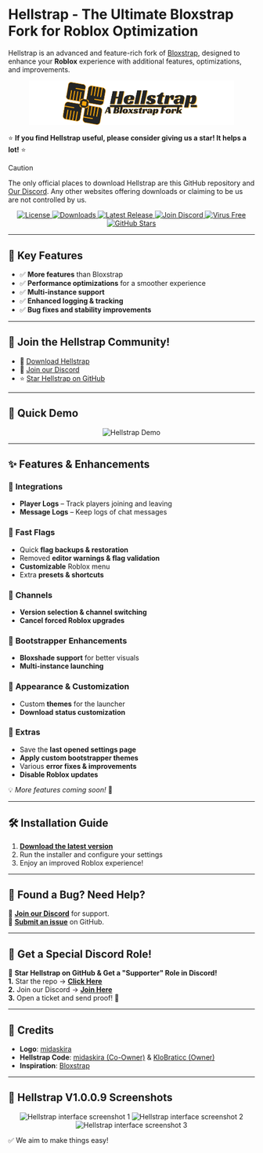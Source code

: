 # **Hellstrap - The Ultimate Bloxstrap Fork for Roblox Optimization**

Hellstrap is an advanced and feature-rich fork of [Bloxstrap](https://github.com/bloxstraplabs/bloxstrap), designed to enhance your **Roblox** experience with additional features, optimizations, and improvements.

<p align="center">
   <img src="https://github.com/midaskira/Hellstrap/raw/main/Images/Hellstrap-full-light.png" width="420" alt="Hellstrap Light Mode">
</p>

⭐ **If you find Hellstrap useful, please consider giving us a star! It helps a lot!** ⭐

> [!CAUTION]
> The only official places to download Hellstrap are this GitHub repository and [Our Discord](https://discord.gg/UuxcfqPNnA). Any other websites offering downloads or claiming to be us are not controlled by us.

<p align="center">
  <a href="https://github.com/midaskira/Hellstrap/blob/main/LICENSE.md">
    <img src="https://img.shields.io/github/license/midaskira/Hellstrap?style=flat-square&color=FFC000" alt="License">
  </a> 
  <a href="https://github.com/midaskira/Hellstrap/releases">
    <img src="https://img.shields.io/github/downloads/midaskira/Hellstrap/latest/total?color=981bfe&label=Downloads&style=flat-square" alt="Downloads">
  </a>
  <a href="https://github.com/midaskira/Hellstrap/releases/latest">
    <img src="https://img.shields.io/github/v/release/midaskira/Hellstrap?color=7a39fb&label=Latest&style=flat-square" alt="Latest Release">
  </a>
  <a href="https://discord.gg/UuxcfqPNnA">
    <img src="https://img.shields.io/discord/1333479052853383199?logo=discord&logoColor=white&label=Discord&color=4d3dff&style=flat-square" alt="Join Discord">
  </a>
  <a href="https://opentip.kaspersky.com/87EBA70EE3385DE38C2A705499B4899E4CEF6C6734C83632C4A5D6C33C84CD88/results?tab=upload">
    <img src="https://img.shields.io/badge/Virus%20Free-✔️-00B140?style=flat-square" alt="Virus Free">
  </a>
  <a href="https://github.com/midaskira/Hellstrap/stargazers">
    <img src="https://img.shields.io/github/stars/midaskira/Hellstrap?color=FFD700&label=Stars&style=flat-square" alt="GitHub Stars">
  </a>
</p>

---

## 🚀 Key Features
- ✅ **More features** than Bloxstrap  
- ✅ **Performance optimizations** for a smoother experience  
- ✅ **Multi-instance support**  
- ✅ **Enhanced logging & tracking**  
- ✅ **Bug fixes and stability improvements**  

---

## 🌟 Join the Hellstrap Community!
- 📂 [Download Hellstrap](https://github.com/midaskira/Hellstrap/releases)
- 💬 [Join our Discord](https://discord.gg/UuxcfqPNnA)
- ⭐ [Star Hellstrap on GitHub](https://github.com/midaskira/Hellstrap/stargazers)

---

## 🎥 Quick Demo
<p align="center">
   <img src="https://your-uploaded-gif-url.gif" width="600" alt="Hellstrap Demo">
</p>

---

## ✨ Features & Enhancements

### 🔹 **Integrations**
- **Player Logs** – Track players joining and leaving  
- **Message Logs** – Keep logs of chat messages  

### 🔹 **Fast Flags**
- Quick **flag backups & restoration**  
- Removed **editor warnings & flag validation**  
- **Customizable** Roblox menu  
- Extra **presets & shortcuts**  

### 🔹 **Channels**
- **Version selection & channel switching**  
- **Cancel forced Roblox upgrades**  

### 🔹 **Bootstrapper Enhancements**
- **Bloxshade support** for better visuals  
- **Multi-instance launching**  

### 🔹 **Appearance & Customization**
- Custom **themes** for the launcher  
- **Download status customization**  

### 🔹 **Extras**
- Save the **last opened settings page**  
- **Apply custom bootstrapper themes**  
- Various **error fixes & improvements**  
- **Disable Roblox updates**  

💡 *More features coming soon!* 🚀

---

## 🛠️ Installation Guide
1. **[Download the latest version](https://github.com/midaskira/Hellstrap/releases)**  
2. Run the installer and configure your settings  
3. Enjoy an improved Roblox experience!  

---

## 🐞 Found a Bug? Need Help?
💬 **[Join our Discord](https://discord.gg/UuxcfqPNnA)** for support.  
📌 **[Submit an issue](https://github.com/midaskira/Hellstrap/issues)** on GitHub.  

---

## 🌟 Get a Special Discord Role!
🚀 **Star Hellstrap on GitHub & Get a "Supporter" Role in Discord!**  
**1.** Star the repo → **[Click Here](https://github.com/midaskira/Hellstrap)**  
**2.** Join our Discord → **[Join Here](https://discord.gg/UuxcfqPNnA)**  
**3.** Open a ticket and send proof! 🎉

---

## 🎨 Credits
- **Logo**: [midaskira](https://github.com/midaskira)  
- **Hellstrap Code**: [midaskira (Co-Owner)](https://github.com/midaskira) & [KloBraticc (Owner)](https://github.com/KloBraticc)  
- **Inspiration**: [Bloxstrap](https://github.com/bloxstraplabs/bloxstrap)  

---

## 📸 Hellstrap V1.0.0.9 Screenshots
<p align="center">
    <img src="https://i.imgur.com/5lMtLOW.png" alt="Hellstrap interface screenshot 1">
    <img src="https://i.imgur.com/cFBmtfO.png" alt="Hellstrap interface screenshot 2">
    <img src="https://i.imgur.com/xYTZU7x.png" alt="Hellstrap interface screenshot 3">
</p>

✅ We aim to make things easy!

<!--
Keywords: Roblox Launcher, Bloxstrap Alternative, Roblox Multi-Instance, Roblox Optimization, Disable Roblox Updates, Fast Flags, Bloxstrap Fork
-->

